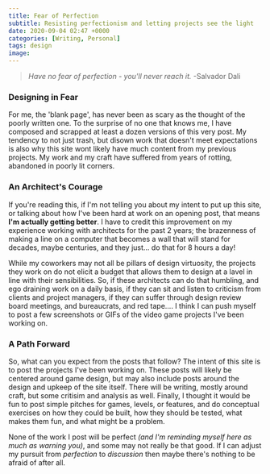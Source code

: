 ```yaml
---
title: Fear of Perfection
subtitle: Resisting perfectionism and letting projects see the light
date: 2020-09-04 02:47 +0000
categories: [Writing, Personal]
tags: design
image:
---
```


> *Have no fear of perfection - you'll never reach it.* -Salvador Dali

### **Designing in Fear**
For me, the 'blank page', has never been as scary as the thought of the poorly written one.
To the surprise of no one that knows me, I have composed and scrapped at least a dozen
versions of this very post.  My tendency to not just trash, but disown work that doesn't meet expectations 
is also why this site wont likely have much content from my previous projects.  My work and
my craft have suffered from years of rotting, abandoned in poorly lit corners.

### **An Architect's Courage**
If you're reading this, if I'm not telling you about my intent to put up this site, or talking about how I've been hard
at work on an opening post, that means **I'm actually getting better**. I have to credit this improvement on my experience 
working with architects for the past 2 years; the brazenness of making a line on a computer that becomes a wall that will stand for 
decades, maybe centuries, and they just... do that for 8 hours a day!  

While my coworkers may not all be pillars of design virtuosity, the projects they work on do not elicit a budget that allows them to design 
at a lavel in line with their sensibilities.
So, if these architects can do that humbling, and ego draining work on a daily basis, if they can sit and listen to criticism from
clients and project managers, if they can suffer through design review board meetings, and bureaucrats, and red tape.... I think I can 
push myself to post a few screenshots or GIFs of the video game projects I've been working on.

### **A Path Forward**
So, what can you expect from the posts that follow?  The intent of this site is to post the projects I've been working on.  These 
posts will likely be centered around game design, but may also include posts around the design and upkeep of the site itself.
There will be writing, mostly around craft, but some critisim and analysis as well.  Finally, I thought it would be fun
to post simple pitches for games, levels, or features, and do conceptual exercises on how they could be built,
how they should be tested, what makes them fun, and what might be a problem.
 
None of the work I post will be perfect *(and I'm reminding myself here as much as warning you)*, and some may not really be that good.  If I 
can adjust my pursuit from *perfection* to *discussion* then maybe there's nothing to be afraid of after all.
 
 

